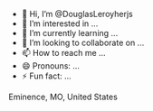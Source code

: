 - 👋 Hi, I’m @DouglasLeroyherjs
- 👀 I’m interested in ...
- 🌱 I’m currently learning ...
- 💞️ I’m looking to collaborate on ...
- 📫 How to reach me ...
- 😄 Pronouns: ...
- ⚡ Fun fact: ...

<!---
DouglasLeroyherjs/DouglasLeroyherjs is a ✨ special ✨ repository because its `README.md` (this file) appears on your GitHub profile.
You can click the Preview link to take a look at your changes.
--->Eminence, MO, United States
